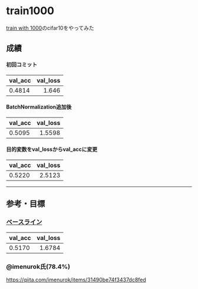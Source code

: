 # train1000


[train with 1000](http://www.ok.sc.e.titech.ac.jp/~mtanaka/proj/train1000/)のcifar10をやってみた

## 成績

#### 初回コミット

| val_acc | val_loss |
|:-----------|------------:|
|0.4814|1.646|

#### BatchNormalization追加後

| val_acc | val_loss |
|:-----------|------------:|
|0.5095|1.5598|

#### 目的変数をval_lossからval_accに変更

| val_acc | val_loss |
|:-----------|------------:|
|0.5220|2.5123|

-----

## 参考・目標
### [ベースライン](https://github.com/mastnk/train1000)

| val_acc | val_loss |
|:-----------|------------:|
|0.5170|1.6784|

### @imenurok氏(78.4%)

https://qiita.com/imenurok/items/31490be74f3437dc8fed
